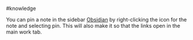 #knowledge 

You can pin a note in the sidebar [Obsidian](Obsidian.md) by right-clicking the icon for the note and selecting pin.  This will also make it so that the links open in the main work tab.